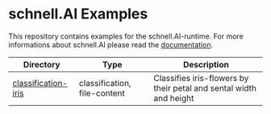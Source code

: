 # schnell.AI Examples

This repository contains examples for the schnell.AI-runtime.
For more informations about schnell.AI please read the [documentation](https://schnell.ai/docs/#/user/project).

| Directory                                  | Type                         | Description                                                        |
|--------------------------------------------|------------------------------|--------------------------------------------------------------------|
| [classification-iris](classification-iris) | classification, file-content | Classifies iris-flowers by their petal and sental width and height |
